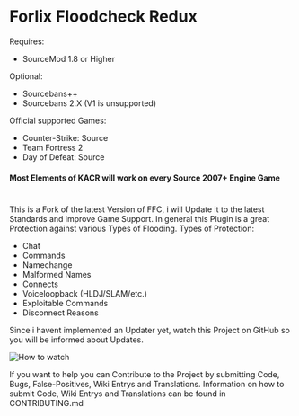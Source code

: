 # Forlix Floodcheck Redux

Requires:
- SourceMod 1.8 or Higher

Optional:
- Sourcebans++
- Sourcebans 2.X (V1 is unsupported)

Official supported Games:
- Counter-Strike: Source
- Team Fortress 2
- Day of Defeat: Source
#### Most Elements of KACR will work on every Source 2007+ Engine Game
#
This is a Fork of the latest Version of FFC, i will Update it to the latest Standards and improve Game Support.
In general this Plugin is a great Protection against various Types of Flooding.
Types of Protection:
- Chat
- Commands
- Namechange
- Malformed Names
- Connects
- Voiceloopback (HLDJ/SLAM/etc.)
- Exploitable Commands
- Disconnect Reasons

Since i havent implemented an Updater yet, watch this Project on GitHub so you will be informed about Updates.

![How to watch](https://help.github.com/assets/images/help/repository/repo-actions-watch.png)

If you want to help you can Contribute to the Project by submitting Code, Bugs, False-Positives, Wiki Entrys and Translations.
Information on how to submit Code, Wiki Entrys and Translations can be found in CONTRIBUTING.md
